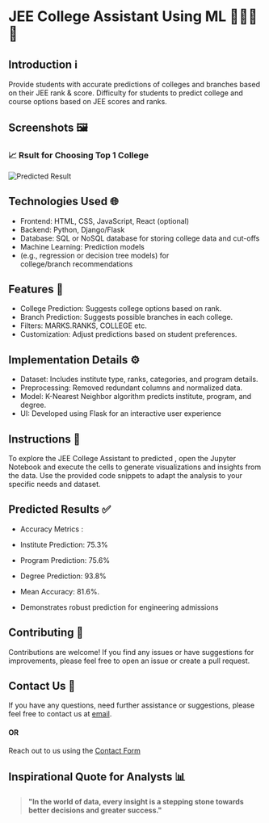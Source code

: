 
# JEE College Assistant Using ML 👨🏻‍🎓🏫

## Introduction ℹ️

Provide students with accurate predictions of colleges and branches based on their JEE rank & score.
Difficulty for students to predict college and course options based on JEE scores and ranks.

## Screenshots 🖼️

### 📈 Rsult for Choosing Top 1 College
![Predicted Result](https://github.com/user-attach)


## Technologies Used 🌐

- Frontend: HTML, CSS, JavaScript, React (optional)
- Backend: Python, Django/Flask
- Database: SQL or NoSQL database for storing college data and cut-offs
- Machine Learning: Prediction models
- (e.g., regression or decision tree models) for college/branch recommendations

## Features 🌟

- College Prediction: Suggests college options based on rank.
- Branch Prediction: Suggests possible branches in each college.
- Filters: MARKS.RANKS, COLLEGE etc.
- Customization: Adjust predictions based on student preferences.

## Implementation Details ⚙️

- Dataset: Includes institute type, ranks, categories, and program details.
- Preprocessing: Removed redundant columns and normalized data.
- Model: K-Nearest Neighbor algorithm predicts institute, program, and degree.
- UI: Developed using Flask for an interactive user experience


## Instructions 🌟

To explore the JEE College Assistant to predicted , open the Jupyter Notebook and execute the cells to generate visualizations and insights from the data. Use the provided code snippets to adapt the analysis to your specific needs and dataset.

## Predicted Results ✅

- Accuracy Metrics :

- Institute Prediction: 75.3%
- Program Prediction: 75.6%
- Degree Prediction: 93.8%
- Mean Accuracy: 81.6%.
- Demonstrates robust prediction for engineering admissions

## Contributing 🤝

Contributions are welcome! If you find any issues or have suggestions for improvements, please feel free to open an issue or create a pull request.

## Contact Us 📧

If you have any questions, need further assistance or suggestions, please feel free to contact us at [email]( nisarns8856@gmail.com).
#### OR
Reach out to us using the [Contact Form](https://forms.gle/cEcJ9uEiz1XVbsuw8)

## Inspirational Quote for Analysts 📊
> #### "In the world of data, every insight is a stepping stone towards better decisions and greater success."
